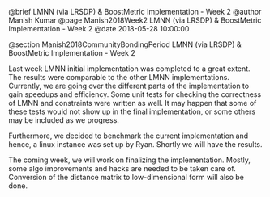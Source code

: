 @brief LMNN (via LRSDP) & BoostMetric Implementation - Week 2
@author Manish Kumar
@page Manish2018Week2 LMNN (via LRSDP) & BoostMetric Implementation - Week 2
@date 2018-05-28 10:00:00

@section Manish2018CommunityBondingPeriod LMNN (via LRSDP) & BoostMetric Implementation - Week 2

Last week LMNN initial implementation was completed to a great extent. The results were comparable to the other LMNN implementations. Currently, we are going over the different parts of the implementation to gain speedups and efficiency. Some unit tests for checking the correctness of LMNN and constraints were written as well. It may happen that some of these tests would not show up in the final implementation, or some others may be included as we progress.

Furthermore, we decided to benchmark the current implementation and hence, a linux instance was set up by Ryan. Shortly we will have the results.

The coming week, we will work on finalizing the implementation. Mostly, some algo improvements and hacks are needed to be taken care of. Conversion of the distance matrix to low-dimensional form will also be done.